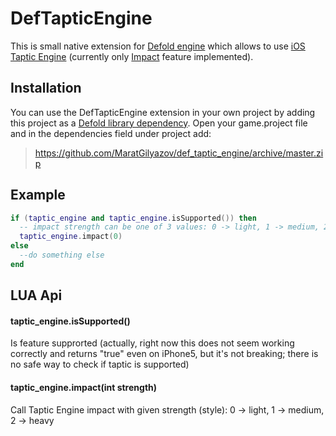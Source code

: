 # DefTapticEngine

This is small native extension for [Defold engine](http://www.defold.com) which allows to use [iOS Taptic Engine](https://developer.apple.com/documentation/uikit/uifeedbackgenerator) (currently only [Impact](https://developer.apple.com/documentation/uikit/uiimpactfeedbackgenerator) feature implemented).

## Installation

You can use the DefTapticEngine extension in your own project by adding this project as a [Defold library dependency](http://www.defold.com/manuals/libraries/).
Open your game.project file and in the dependencies field under project add:

>https://github.com/MaratGilyazov/def_taptic_engine/archive/master.zip
## Example
```lua
if (taptic_engine and taptic_engine.isSupported()) then
  -- impact strength can be one of 3 values: 0 -> light, 1 -> medium, 2 -> heavy
  taptic_engine.impact(0)
else
  --do something else
end
```

## LUA Api
#### taptic_engine.isSupported()
Is feature supprorted (actually, right now this does not seem working correctly and returns "true" even on iPhone5, but it's not breaking; there is no safe way to check if taptic is supported)
#### taptic_engine.impact(int strength)
Call Taptic Engine impact with given strength (style): 0 -> light, 1 -> medium, 2 -> heavy
